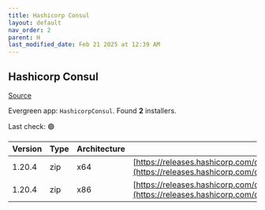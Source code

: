 ```yaml
---
title: Hashicorp Consul
layout: default
nav_order: 2
parent: H
last_modified_date: Feb 21 2025 at 12:39 AM
---
```


## Hashicorp Consul

[Source](https://www.consul.io/)

Evergreen app: `HashicorpConsul`. Found **2** installers.

Last check: 🟢

| Version | Type | Architecture | URI                                                                                                                                                          |
| ------- | ---- | ------------ | ------------------------------------------------------------------------------------------------------------------------------------------------------------ |
| 1.20.4  | zip  | x64          | [https://releases.hashicorp.com/consul/1.20.4/consul_1.20.4_windows_amd64.zip](https://releases.hashicorp.com/consul/1.20.4/consul_1.20.4_windows_amd64.zip) |
| 1.20.4  | zip  | x86          | [https://releases.hashicorp.com/consul/1.20.4/consul_1.20.4_windows_386.zip](https://releases.hashicorp.com/consul/1.20.4/consul_1.20.4_windows_386.zip)     |
